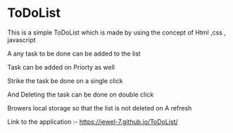 # ToDoList

This is  a simple ToDoList which is made by using the concept of Html ,css , javascript

A any task to be done can be added to the list

Task can be added on Priorty as well

Strike the task be done on a single click

And Deleting the task can be done on double click

Browers local storage so that the list is not deleted on A refresh


Link to the application :-  https://jewel-7.github.io/ToDoList/
